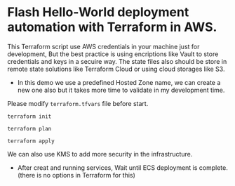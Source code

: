 # Flash Hello-World deployment automation with Terraform in AWS.
This Terraform script use AWS credentials in your machine just for development, But the best practice is using encriptions like Vault to store credentials and keys in a secuire way.
The state files also should be store in remote state solutions like Terraform Cloud or using cloud storages like S3.

* In this demo we use a predefined Hosted Zone name, we can create a new one also but it takes more time to validate in my development time.


Please modify `terraform.tfvars` file before start.

```
terraform init

terraform plan

terraform apply
```

We can also use KMS to add more security in the infrastructure.


* After creat and running services, Wait until ECS deployment is complete. (there is no options in Terraform for this)
